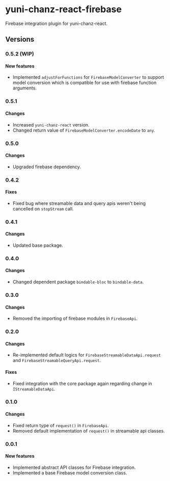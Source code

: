 # yuni-chanz-react-firebase
Firebase integration plugin for yuni-chanz-react.

## Versions
### 0.5.2 (WIP)
#### New features
- Implemented `adjustForFunctions` for `FirebaseModelConverter` to support model conversion which is compatible for use with firebase function arguments.

### 0.5.1
#### Changes
- Increased `yuni-chanz-react` version.
- Changed return value of `FirebaseModelConverter.encodeDate` to `any`.

### 0.5.0
#### Changes
- Upgraded firebase dependency.

### 0.4.2
#### Fixes
- Fixed bug where streamable data and query apis weren't being cancelled on `stopStream` call.

### 0.4.1
#### Changes
- Updated base package.

### 0.4.0
#### Changes
- Changed dependent package `bindable-bloc` to `bindable-data`.

### 0.3.0
#### Changes
- Removed the importing of firebase modules in `FirebaseApi`.

### 0.2.0
#### Changes
- Re-implemented default logics for `FirebaseStreamableDataApi.request` and `FirebaseStreamableQueryApi.request`.
#### Fixes
- Fixed integration with the core package again regarding change in `IStreamableDataApi`.

### 0.1.0
#### Changes
- Fixed return type of `request()` in `FirebaseApi`.
- Removed default implementation of `request()` in streamable api classes.

### 0.0.1
#### New features
- Implemented abstract API classes for Firebase integration.
- Implemented a base Firebase model conversion class.